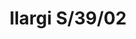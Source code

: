 ---
title: Ilargi S/39/02
image_primary: img/Ilargi-S39-02_b.jpg
description: "Ilargi%2C%20designed%20by%20Basque%20studio%20Iratzoki%20Lizaso%2C%20takes%20shape%20in%20a%20subtle%20and%20minimalist%20piece%20where%20a%20wooden%20wand%20sits%20between%20traditionally%20hand-blown%20glass%20spheres.%0AIts%20warm%2C%20timeless%20design%20provides%20soft%2C%20pleasant%20light%20that%20adapts%20to%20professional%20and%20domestic%20settings%2C%20creating%20comfortable%2C%20natural%20spaces.%0A%0A%0A%0A"
designer: Iratzoki Lizaso
image_thumb: img/Ilargi-Comp.jpg
href: https://www.bover.es/en/lamp/ilargi-s39-02/
tags: 
  - bover
  - Pendant
  - Indoor
  - indoor-lamps
category: indoor-lamps
subtitle: 
manufacturer: Bover
slug: /manufacturers/bover/indoor-lamps/iratzoki-lizaso-ilargi-s-39-02
---
